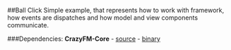 ##Ball Click
Simple example, that represents how to work with framework, how events are dispatches and how model and view components communicate.

###Dependencies:
**CrazyFM-Core**
	- [source](https://github.com/CrazyFlasher/crazyfm/tree/master/core)
	- [binary]()
